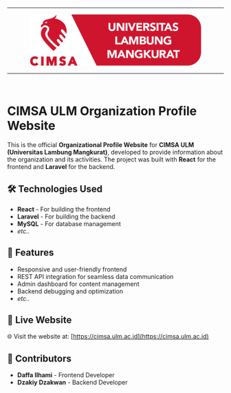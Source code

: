 <hr>
<p align="center"><a href="https://laravel.com" target="_blank"><img src="https://raw.githubusercontent.com/mdaffailhami/cimsa-ulm/refs/heads/main/public/logo.png" width="400" alt="CIMSA ULM"></a></p>
<hr>
<br>

# CIMSA ULM Organization Profile Website


This is the official **Organizational Profile Website** for **CIMSA ULM (Universitas Lambung Mangkurat)**, developed to provide information about the organization and its activities. The project was built with **React** for the frontend and **Laravel** for the backend.

## 🛠️ Technologies Used
- **React** - For building the frontend
- **Laravel** - For building the backend
- **MySQL** - For database management
- _etc.._

## 🎯 Features
- Responsive and user-friendly frontend
- REST API integration for seamless data communication
- Admin dashboard for content management
- Backend debugging and optimization
- _etc.._

## 🚀 Live Website
🌐 Visit the website at: [https://cimsa.ulm.ac.id](https://cimsa.ulm.ac.id)

## 🙌 Contributors
- **Daffa Ilhami** - Frontend Developer
- **Dzakiy Dzakwan** - Backend Developer
